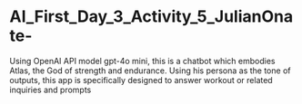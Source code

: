 # AI_First_Day_3_Activity_5_JulianOnate-
Using OpenAI API model gpt-4o mini, this is a chatbot which embodies Atlas, the God of strength and endurance. Using his persona as the tone of outputs, this app is specifically designed to answer workout or related inquiries and prompts
